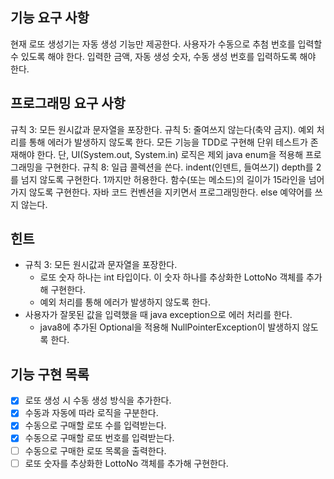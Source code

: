 ## 기능 요구 사항
현재 로또 생성기는 자동 생성 기능만 제공한다. 사용자가 수동으로 추첨 번호를 입력할 수 있도록 해야 한다.
입력한 금액, 자동 생성 숫자, 수동 생성 번호를 입력하도록 해야 한다.

## 프로그래밍 요구 사항
규칙 3: 모든 원시값과 문자열을 포장한다.
규칙 5: 줄여쓰지 않는다(축약 금지).
예외 처리를 통해 에러가 발생하지 않도록 한다.
모든 기능을 TDD로 구현해 단위 테스트가 존재해야 한다. 단, UI(System.out, System.in) 로직은 제외
java enum을 적용해 프로그래밍을 구현한다.
규칙 8: 일급 콜렉션을 쓴다.
indent(인덴트, 들여쓰기) depth를 2를 넘지 않도록 구현한다. 1까지만 허용한다.
함수(또는 메소드)의 길이가 15라인을 넘어가지 않도록 구현한다.
자바 코드 컨벤션을 지키면서 프로그래밍한다.
else 예약어를 쓰지 않는다.

## 힌트
- 규칙 3: 모든 원시값과 문자열을 포장한다.
  - 로또 숫자 하나는 int 타입이다. 이 숫자 하나를 추상화한 LottoNo 객체를 추가해 구현한다.
  - 예외 처리를 통해 에러가 발생하지 않도록 한다.
- 사용자가 잘못된 값을 입력했을 때 java exception으로 에러 처리를 한다.
  - java8에 추가된 Optional을 적용해 NullPointerException이 발생하지 않도록 한다.

## 기능 구현 목록
- [x] 로또 생성 시 수동 생성 방식을 추가한다.
- [x] 수동과 자동에 따라 로직을 구분한다.
- [x] 수동으로 구매할 로또 수를 입력받는다.
- [x] 수동으로 구매할 로또 번호를 입력받는다.
- [ ] 수동으로 구매한 로또 목록을 출력한다.
- [ ] 로또 숫자를 추상화한 LottoNo 객체를 추가해 구현한다. 
